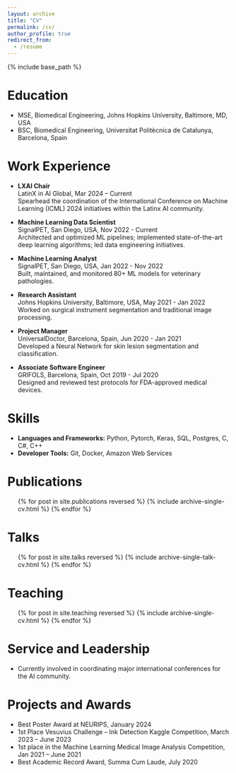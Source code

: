 ```yaml
---
layout: archive
title: "CV"
permalink: /cv/
author_profile: true
redirect_from:
  - /resume
---
```


{% include base_path %}

Education
======
* MSE, Biomedical Engineering, Johns Hopkins University, Baltimore, MD, USA
* BSC, Biomedical Engineering, Universitat Politècnica de Catalunya, Barcelona, Spain

Work Experience
======
* **LXAI Chair**  
  LatinX in AI Global, Mar 2024 – Current  
  Spearhead the coordination of the International Conference on Machine Learning (ICML) 2024 initiatives within the Latinx AI community.

* **Machine Learning Data Scientist**  
  SignalPET, San Diego, USA, Nov 2022 - Current  
  Architected and optimized ML pipelines; implemented state-of-the-art deep learning algorithms; led data engineering initiatives.

* **Machine Learning Analyst**  
  SignalPET, San Diego, USA, Jan 2022 - Nov 2022  
  Built, maintained, and monitored 80+ ML models for veterinary pathologies.

* **Research Assistant**  
  Johns Hopkins University, Baltimore, USA, May 2021 - Jan 2022  
  Worked on surgical instrument segmentation and traditional image processing.

* **Project Manager**  
  UniversalDoctor, Barcelona, Spain, Jun 2020 - Jan 2021  
  Developed a Neural Network for skin lesion segmentation and classification.

* **Associate Software Engineer**  
  GRIFOLS, Barcelona, Spain, Oct 2019 - Jul 2020  
  Designed and reviewed test protocols for FDA-approved medical devices.

Skills
======
* **Languages and Frameworks:** Python, Pytorch, Keras, SQL, Postgres, C, C#, C++
* **Developer Tools:** Git, Docker, Amazon Web Services

Publications
======
<ul>
{% for post in site.publications reversed %}
  {% include archive-single-cv.html %}
{% endfor %}
</ul>

Talks
======
<ul>
{% for post in site.talks reversed %}
  {% include archive-single-talk-cv.html %}
{% endfor %}
</ul>

Teaching
======
<ul>
{% for post in site.teaching reversed %}
  {% include archive-single-cv.html %}
{% endfor %}
</ul>

Service and Leadership
======
* Currently involved in coordinating major international conferences for the AI community.

Projects and Awards
======
* Best Poster Award at NEURIPS, January 2024
* 1st Place Vesuvius Challenge – Ink Detection Kaggle Competition, March 2023 – June 2023
* 1st place in the Machine Learning Medical Image Analysis Competition, Jan 2021 – June 2021
* Best Academic Record Award, Summa Cum Laude, July 2020

